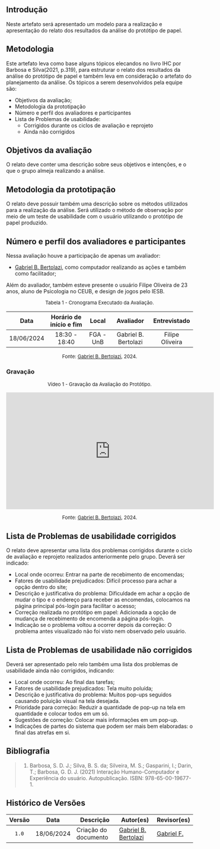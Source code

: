 ## Introdução

Neste artefato será apresentado um modelo para a realização e apresentação do relato dos resultados da análise do protótipo de papel.

## Metodologia

Este artefato leva como base alguns tópicos elecandos no livro IHC por Barbosa e Silva(2021, p.319), para estruturar o relato dos resultados da análise do protótipo de papel e também leva em consideração o artefato do planejamento da análise. Os tópicos a serem desenvolvidos pela equipe são:

- Objetivos da avaliação;
- Metodologia da prototipação
- Número e perfil dos avaliadores e participantes
- Lista de Problemas de usabilidade:
    - Corrigidos durante os ciclos de avaliação e reprojeto
    - Ainda não corrigidos

## Objetivos da avaliação
O relato deve conter uma descrição sobre seus objetivos e intenções, e o que o grupo almeja realizando a análise.

## Metodologia da prototipação
O relato deve possuir também uma descrição sobre os métodos utilizados para a realização da análise. Será utilizado o método de observação por meio de um teste de usabilidade com o usuário utilizando o protótipo de papel produzido.

## Número e perfil dos avaliadores e participantes
Nessa avaliação houve a participação de apenas um avaliador:
 - [Gabriel B. Bertolazi][GabrielBGH], como computador realizando as ações e também como facilitador;

Além do avaliador, também esteve presente o usuário Filipe Oliveira de 23 anos, aluno de Psicologia no CEUB, e design de jogos pelo IESB.

<font size="2"><p style="text-align: center">Tabela 1 - Cronograma Executado da Avaliação.</p></font>

<center>

|    Data    | Horário de início e fim | Local            |     Avaliador    | Entrevistado |
| :--------: | :---------------------: | :----------------: | :----------------------: | :----: |
| 18/06/2024 | 18:30 - 18:40 |FGA - UnB |Gabriel B. Bertolazi | Filipe Oliveira |

</center>

<font size="2"><p style="text-align: center">Fonte: [Gabriel B. Bertolazi][GabrielBGH], 2024.</p></font>

 ### Gravação

<center>

<font size="2"><p style="text-align: center">Vídeo 1 - Gravação da Avaliação do Protótipo.</p></font>

<iframe width="560" height="315" src="https://www.youtube.com/embed/5BJ7RDIWebY?si=24S8SE5KAuwyVHMQ" title="YouTube video player" frameborder="0" allow="accelerometer; autoplay; clipboard-write; encrypted-media; gyroscope; picture-in-picture; web-share" referrerpolicy="strict-origin-when-cross-origin" allowfullscreen></iframe>

<font size="2"><p style="text-align: center">Fonte: [Gabriel B. Bertolazi][GabrielBGH], 2024.</p></font>

</center>

## Lista de Problemas de usabilidade corrigidos
O relato deve apresentar uma lista dos problemas corrigidos durante o ciclo de avaliação e reprojeto realizados anteriormente pelo grupo. Deverá ser indicado:

- Local onde ocorreu: Entrar na parte de recebimento de encomendas;
- Fatores de usabilidade prejudicados: Difícil processo para achar a opção dentro do site;
- Descrição e justificativa do problema: Dificuldade em achar a opção de mudar o tipo e o endereço para receber as encomendas, colocamos na página principal pós-login para facilitar o acesso;
- Correção realizada no protótipo em papel: Adicionada a opção de mudança de recebimento de encomenda a página pós-login.
- Indicação se o problema voltou a ocorrer depois da correção: O problema antes visualizado não foi visto nem observado pelo usuário.

## Lista de Problemas de usabilidade não corrigidos
Deverá ser apresentado pelo relo também uma lista dos problemas de usabilidade ainda não corrigidos, indicando:

- Local onde ocorreu: Ao final das tarefas;
- Fatores de usabilidade prejudicados: Tela muito poluída;
- Descrição e justificativa do problema: Muitos pop-ups seguidos causando poluição visual na tela desejada.
- Prioridade para correção: Reduzir a quantidade de pop-up na tela em quantidade e colocar todos em um só.
- Sugestões de correção: Colocar mais informações em um pop-up.
- Indicações de partes do sistema que podem ser mais bem elaboradas: o final das atrefas em si.


## Bibliografia
> 1. Barbosa, S. D. J.; Silva, B. S. da; Silveira, M. S.; Gasparini, I.; Darin, T.; Barbosa, G. D. J. (2021) Interação Humano-Computador e Experiência do usuário. Autopublicação. ISBN: 978-65-00-19677-1.

## Histórico de Versões

| Versão | Data | Descrição | Autor(es) | Revisor(es) |
| :----: | :--: | --------- | ----------- | ------ |
| `1.0`  | 18/06/2024 | Criação do documento | [Gabriel B. Bertolazi][GabrielBGH] | [Gabriel F.][GabrielFGH] |

[ClaudioGH]: https://github.com/claudiohsc
[EliasGH]: https://github.com/EliasOliver21
[GabrielBGH]: https://github.com/Bertolazi
[GabrielFGH]: https://github.com/MMcLovin
[PabloGH]: https://github.com/pabloheika
[RicardoGH]: https://www.github.com/avmricardo